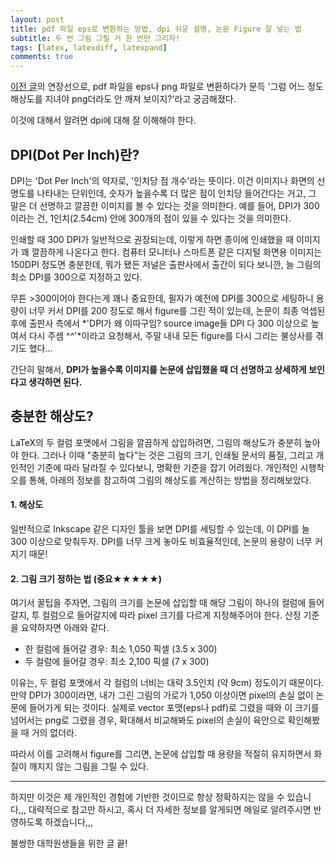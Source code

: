 ```yaml
---
layout: post
title: pdf 파일 eps로 변환하는 방법, dpi 쉬운 설명, 논문 Figure 잘 넣는 법
subtitle: 두 번 그림 그릴 거 한 번만 그리자!
tags: [latex, latexdiff, latexpand]
comments: true
---
```


[이전 글](https://limhyungtae.github.io/2022-10-19-pdf-%ED%8C%8C%EC%9D%BC-eps%EB%A1%9C-%EB%B3%80%ED%99%98%ED%95%98%EB%8A%94-%EB%B0%A9%EB%B2%95/)의 연장선으로, pdf 파일을 eps나 png 파일로 변환하다가 문득 '그럼 어느 정도 해상도를 지녀야 png더라도 안 깨져 보이지?'라고 궁금해졌다.

이것에 대해서 알려면 dpi에 대해 잘 이해해야 한다.

## DPI(Dot Per Inch)란?

DPI는 'Dot Per Inch'의 약자로, '인치당 점 개수'라는 뜻이다. 
이건 이미지나 화면의 선명도를 나타내는 단위인데, 숫자가 높을수록 더 많은 점이 인치당 들어간다는 거고, 그 말은 더 선명하고 깔끔한 이미지를 볼 수 있다는 것을 의미한다.
예를 들어, DPI가 300이라는 건, 1인치(2.54cm) 안에 300개의 점이 있을 수 있다는 것을 의미한다.  

인쇄할 때 300 DPI가 일반적으로 권장되는데, 이렇게 하면 종이에 인쇄했을 때 이미지가 꽤 깔끔하게 나온다고 한다.
컴퓨터 모니터나 스마트폰 같은 디지털 화면용 이미지는 150DPI 정도면 충분한데, 뭐가 됐든 저널은 출판사에서 출간이 되다 보니깐, 늘 그림의 최소 DPI를 300으로 지정하고 있다.

무튼 >300이어야 한다는게 꽤나 중요한데, 필자가 예전에 DPI를 300으로 세팅하니 용량이 너무 커서 DPI를 200 정도로 해서 figure를 그린 적이 있는데, 
논문이 최종 억셉된 후에 출판사 측에서 *'DPI가 왜 이따구임? source image들 DPI 다 300 이상으로 높여서 다시 주셈 ^^'*이라고 요청해서, 주말 내내 모든 figure를 다시 그리는 불상사를 겪기도 했다...

간단히 말해서, **DPI가 높을수록 이미지를 논문에 삽입했을 때 더 선명하고 상세하게 보인다고 생각하면 된다.**

## 충분한 해상도?

LaTeX의 두 컬럼 포맷에서 그림을 깔끔하게 삽입하려면, 그림의 해상도가 충분히 높아야 한다. 
그러나 이때 "충분히 높다"는 것은 그림의 크기, 인쇄될 문서의 품질, 그리고 개인적인 기준에 따라 달라질 수 있다보니, 명확한 기준을 잡기 어려웠다. 
개인적인 시행착오를 통해, 아래의 정보를 참고하여 그림의 해상도를 계산하는 방법을 정리해보았다.


#### 1. 해상도

일반적으로 Inkscape 같은 디자인 툴을 보면 DPI를 세팅할 수 있는데, 이 DPI를 늘 300 이상으로 맞춰두자. DPI를 너무 크게 놓아도 비효율적인데, 논문의 용량이 너무 커지기 때문!  

#### 2. 그림 크기 정하는 법 (중요★★★★★)

여기서 꿀팁을 주자면, 그림의 크기를 논문에 삽입할 때 해당 그림이 하나의 컬럼에 들어갈지, 투 컬럼으로 들어갈지에 따라 pixel 크기를 다르게 지정해주어야 한다. 산정 기준을 요약하자면 아래와 같다.

- 한 컬럼에 들어갈 경우: 최소 1,050 픽셀 (3.5 x 300)
- 두 컬럼에 들어갈 경우: 최소 2,100 픽셀 (7 x 300) 

이유는, 두 컬럼 포맷에서 각 컬럼의 너비는 대략 3.5인치 (약 9cm) 정도이기 때문이다. 
만약 DPI가 300이라면, 내가 그린 그림의 가로가 1,050 이상이면 pixel의 손실 없이 논문에 들어가게 되는 것이다.
실제로 vector 포맷(eps나 pdf)로 그렸을 때와 이 크기를 넘어서는 png로 그렸을 경우, 확대해서 비교해봐도 pixel의 손실이 육안으로 확인해봤을 때 거의 없더라.

따라서 이를 고려해서 figure를 그리면, 논문에 삽입할 때 용량을 적절히 유지하면서 화질이 깨지지 않는 그림을 그릴 수 있다.

---

하지만 이것은 제 개인적인 경험에 기반한 것이므로 항상 정확하지는 않을 수 있습니다,,, 대략적으로 참고만 하시고, 혹시 더 자세한 정보를 알게되면 메일로 알려주시면 반영하도록 하겠습니다,,,

불쌍한 대학원생들을 위한 글 끝!